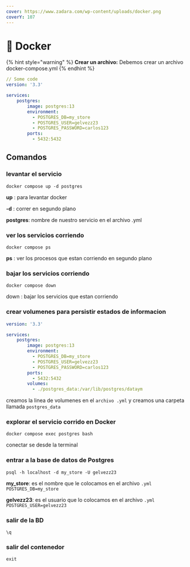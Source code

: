 ```yaml
---
cover: https://www.zadara.com/wp-content/uploads/docker.png
coverY: 107
---
```


# 🐳 Docker

{% hint style="warning" %}
**Crear un archivo:** Debemos crear un archivo docker-compose.yml
{% endhint %}

```yaml
// Some code
version: '3.3'

services:
    postgres:
        image: postgres:13
        environment:
          - POSTGRES_DB=my_store
          - POSTGRES_USER=gelvezz23
          - POSTGRES_PASSWORD=carlos123
        ports:
          - 5432:5432
```

## Comandos

### levantar el servicio

```
docker compose up -d postgres
```

**up** : para levantar docker

**-d** : correr en segundo plano&#x20;

**postgres**: nombre de nuestro servicio en el archivo .yml

### ver los servicios corriendo

```
docker compose ps
```

**ps** : ver los procesos que estan corriendo en segundo plano

### bajar los servicios corriendo

```
docker compose down
```

down : bajar los servicios que estan corriendo&#x20;

### crear volumenes para persistir estados de informacion

```yaml
version: '3.3'

services:
    postgres:
        image: postgres:13
        environment:
          - POSTGRES_DB=my_store
          - POSTGRES_USER=gelvezz23
          - POSTGRES_PASSWORD=carlos123
        ports:
          - 5432:5432
        volumes:
          - ./postgres_data:/var/lib/postgres/dataym
```

creamos la linea de volumenes en el `archivo .yml` y creamos una carpeta llamada `postgres_data`

### explorar el servicio corrido en Docker

```
docker compose exec postgres bash
```

conectar se desde la terminal&#x20;

### entrar a la base de datos de Postgres

```
psql -h localhost -d my_store -U gelvezz23
```

**my\_store**: es el nombre que le colocamos en el archivo `.yml POSTGRES_DB=my_store`

**gelvezz23**: es el usuario que lo colocamos en el archivo `.yml` `POSTGRES_USER=gelvezz23`

### salir de la BD

```
\q
```

### salir del contenedor

```
exit
```

